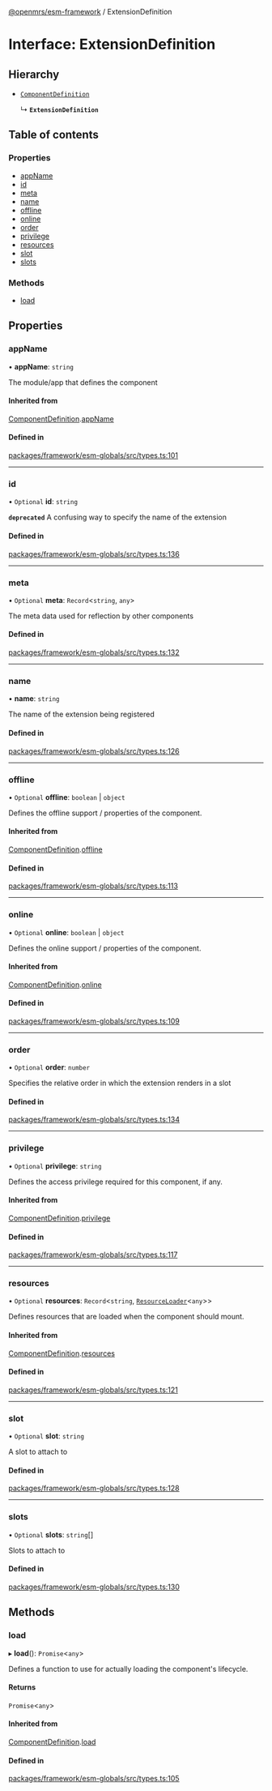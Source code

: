 [@openmrs/esm-framework](../API.md) / ExtensionDefinition

# Interface: ExtensionDefinition

## Hierarchy

- [`ComponentDefinition`](ComponentDefinition.md)

  ↳ **`ExtensionDefinition`**

## Table of contents

### Properties

- [appName](ExtensionDefinition.md#appname)
- [id](ExtensionDefinition.md#id)
- [meta](ExtensionDefinition.md#meta)
- [name](ExtensionDefinition.md#name)
- [offline](ExtensionDefinition.md#offline)
- [online](ExtensionDefinition.md#online)
- [order](ExtensionDefinition.md#order)
- [privilege](ExtensionDefinition.md#privilege)
- [resources](ExtensionDefinition.md#resources)
- [slot](ExtensionDefinition.md#slot)
- [slots](ExtensionDefinition.md#slots)

### Methods

- [load](ExtensionDefinition.md#load)

## Properties

### appName

• **appName**: `string`

The module/app that defines the component

#### Inherited from

[ComponentDefinition](ComponentDefinition.md).[appName](ComponentDefinition.md#appname)

#### Defined in

[packages/framework/esm-globals/src/types.ts:101](https://github.com/nanfuka/openmrs-esm-core/blob/master/packages/framework/esm-globals/src/types.ts#L101)

___

### id

• `Optional` **id**: `string`

**`deprecated`** A confusing way to specify the name of the extension

#### Defined in

[packages/framework/esm-globals/src/types.ts:136](https://github.com/nanfuka/openmrs-esm-core/blob/master/packages/framework/esm-globals/src/types.ts#L136)

___

### meta

• `Optional` **meta**: `Record`<`string`, `any`\>

The meta data used for reflection by other components

#### Defined in

[packages/framework/esm-globals/src/types.ts:132](https://github.com/nanfuka/openmrs-esm-core/blob/master/packages/framework/esm-globals/src/types.ts#L132)

___

### name

• **name**: `string`

The name of the extension being registered

#### Defined in

[packages/framework/esm-globals/src/types.ts:126](https://github.com/nanfuka/openmrs-esm-core/blob/master/packages/framework/esm-globals/src/types.ts#L126)

___

### offline

• `Optional` **offline**: `boolean` \| `object`

Defines the offline support / properties of the component.

#### Inherited from

[ComponentDefinition](ComponentDefinition.md).[offline](ComponentDefinition.md#offline)

#### Defined in

[packages/framework/esm-globals/src/types.ts:113](https://github.com/nanfuka/openmrs-esm-core/blob/master/packages/framework/esm-globals/src/types.ts#L113)

___

### online

• `Optional` **online**: `boolean` \| `object`

Defines the online support / properties of the component.

#### Inherited from

[ComponentDefinition](ComponentDefinition.md).[online](ComponentDefinition.md#online)

#### Defined in

[packages/framework/esm-globals/src/types.ts:109](https://github.com/nanfuka/openmrs-esm-core/blob/master/packages/framework/esm-globals/src/types.ts#L109)

___

### order

• `Optional` **order**: `number`

Specifies the relative order in which the extension renders in a slot

#### Defined in

[packages/framework/esm-globals/src/types.ts:134](https://github.com/nanfuka/openmrs-esm-core/blob/master/packages/framework/esm-globals/src/types.ts#L134)

___

### privilege

• `Optional` **privilege**: `string`

Defines the access privilege required for this component, if any.

#### Inherited from

[ComponentDefinition](ComponentDefinition.md).[privilege](ComponentDefinition.md#privilege)

#### Defined in

[packages/framework/esm-globals/src/types.ts:117](https://github.com/nanfuka/openmrs-esm-core/blob/master/packages/framework/esm-globals/src/types.ts#L117)

___

### resources

• `Optional` **resources**: `Record`<`string`, [`ResourceLoader`](ResourceLoader.md)<`any`\>\>

Defines resources that are loaded when the component should mount.

#### Inherited from

[ComponentDefinition](ComponentDefinition.md).[resources](ComponentDefinition.md#resources)

#### Defined in

[packages/framework/esm-globals/src/types.ts:121](https://github.com/nanfuka/openmrs-esm-core/blob/master/packages/framework/esm-globals/src/types.ts#L121)

___

### slot

• `Optional` **slot**: `string`

A slot to attach to

#### Defined in

[packages/framework/esm-globals/src/types.ts:128](https://github.com/nanfuka/openmrs-esm-core/blob/master/packages/framework/esm-globals/src/types.ts#L128)

___

### slots

• `Optional` **slots**: `string`[]

Slots to attach to

#### Defined in

[packages/framework/esm-globals/src/types.ts:130](https://github.com/nanfuka/openmrs-esm-core/blob/master/packages/framework/esm-globals/src/types.ts#L130)

## Methods

### load

▸ **load**(): `Promise`<`any`\>

Defines a function to use for actually loading the component's lifecycle.

#### Returns

`Promise`<`any`\>

#### Inherited from

[ComponentDefinition](ComponentDefinition.md).[load](ComponentDefinition.md#load)

#### Defined in

[packages/framework/esm-globals/src/types.ts:105](https://github.com/nanfuka/openmrs-esm-core/blob/master/packages/framework/esm-globals/src/types.ts#L105)
